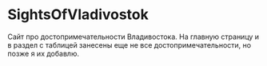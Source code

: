 # SightsOfVladivostok 
Сайт про достопримечательности Владивостока. На главную страницу и в раздел с таблицей занесены еще не все достопримечательности, но позже я их добавлю.
